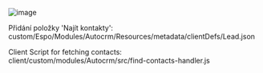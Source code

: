 ![image](https://github.com/skyredev/espocrm-autocrm/assets/98396164/072f373f-1e98-4292-a4af-97296d245d9d)

Přidání položky 'Najít kontakty':
custom/Espo/Modules/Autocrm/Resources/metadata/clientDefs/Lead.json

Client Script for fetching contacts:
client/custom/modules/Autocrm/src/find-сontacts-handler.js
